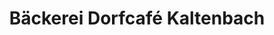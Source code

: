 ---
title: "Bäckerei Dorfcafé Kaltenbach"
url: /hofstetten/baeckerei-dorfcafe-kaltenbach/
shop: Bäckerei
---